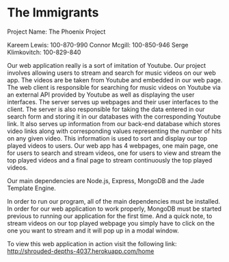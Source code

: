 The Immigrants
==============
Project Name: The Phoenix Project

Kareem Lewis: 100-870-990	Connor Mcgill: 100-850-946	Serge Klimkovitch: 100-829-840

Our web application really is a sort of imitation of Youtube. Our project involves allowing 
users to stream and search for music videos on our web app. The videos are be taken from Youtube
and embedded in our web page. The web client is responsible for searching for music videos on 
Youtube via an external API provided by Youtube as well as displaying the user interfaces. The 
server serves up webpages and their user interfaces to the client. The server is also responsible
for taking the data entered in our search form and storing it in our databases with the corresponding
Youtube link. It also serves up information from our back-end database which stores video links
along with corresponding values representing the number of hits on any given video. This information is
used to sort and display our top played videos to users. Our web app has 4 webpages, one main page,
one for users to search and stream videos, one for users to view and stream the top played videos and a
final page to stream continuously the top played videos.

Our main dependencies are Node.js, Express, MongoDB and the Jade Template Engine.

In order to run our program, all of the main dependencies must be installed. In order for our web application
to work properly, MongoDB must be started previous to running our application for the first time. And a quick note,
to stream videos on our top played webpage you simply have to click on the one you want to stream and it will pop
up in a modal window.

To view this web application in action visit the following link:
http://shrouded-depths-4037.herokuapp.com/home

